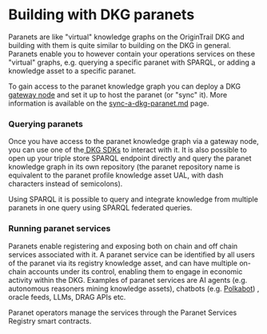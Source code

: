 # Building with DKG paranets

Paranets are like "virtual" knowledge graphs on the OriginTrail DKG and building with them is quite similar to building on the DKG in general. Paranets enable you to however contain your operations services on these "virtual" graphs, e.g. querying a specific paranet with SPARQL, or adding a knowledge asset to a specific paranet.

To gain access to the paranet knowledge graph you can deploy a DKG [gateway node](../node-setup-instructions/running-a-gateway-node.md) and set it up to host the paranet (or "sync" it). More information is available on the [sync-a-dkg-paranet.md](../node-setup-instructions/sync-a-dkg-paranet.md "mention") page.

### Querying paranets

Once you have access to the paranet knowledge graph via a gateway node, you can use one of the[ DKG SDKs](../dkg-sdk/) to interact with it. It is also possible to open up your triple store SPARQL endpoint directly and query the paranet knowledge graph in its own repository (the paranet repository name is equivalent to the paranet profile knowledge asset UAL, with dash characters instead of semicolons).&#x20;

Using SPARQL it is possible to query and integrate knowledge from multiple paranets in one query using SPARQL federated queries. &#x20;

### Running paranet services

Paranets enable registering and exposing both on chain and off chain services associated with it. A paranet service can be identified by all users of the paranet via its registry knowledge asset, and can have multiple on-chain accounts under its control, enabling them to engage in economic activity within the DKG. Examples of paranet services are AI agents (e.g. autonomous reasoners mining knowledge assets), chatbots (e.g. [Polkabot](https://polkabot.ai/)) , oracle feeds, LLMs, DRAG APIs etc.

Paranet operators manage the services through the Paranet Services Registry smart contracts.&#x20;
